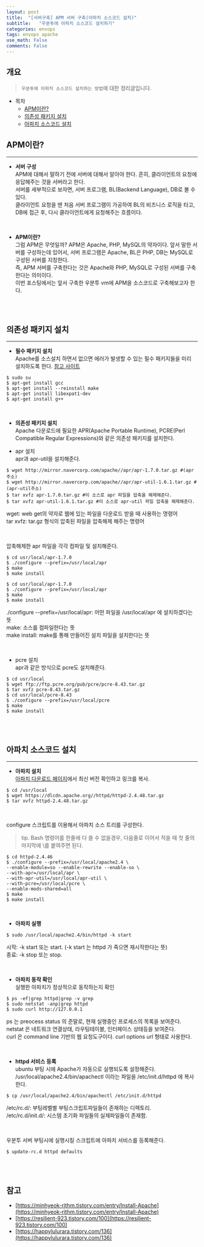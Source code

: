 ```yaml
---
layout: post
title:  "[서버구축] APM 서버 구축(아파치 소스코드 설치)"
subtitle:   "우분투에 아파치 소스코드 설치하기"
categories: envops
tags: envops apache
use_math: False
comments: False
---
```


## 개요
> `우분투에 아파치 소스코드 설치하는 방법`에 대한 정리글입니다.

- 목차
	- [APM이란?](#APM이란?) 
    - [의존성 패키지 설치](#의존성-패키지-설치)
    - [아파치 소스코드 설치](#아파치-소스코드-설치)


## APM이란?
---

* __서버 구성__  
APM에 대해서 말하기 전에 서버에 대해서 알아야 한다. 흔히, 클라이언트의 요청에 응답해주는 것을 서버라고 한다.  
서버를 세부적으로 보자면, 서버 프로그램, BL(Backend Language), DB로 볼 수 있다.  
클라이언트 요청을 맨 처음 서버 프로그램이 가공하여 BL의 비즈니스 로직을 타고, DB에 접근 후, 다시 클라이언트에게 요청해주는 흐름이다.  

<br>

* __APM이란?__  
그럼 APM은 무엇일까? APM은 Apache, PHP, MySQL의 약자이다. 앞서 말한 서버를 구성하는데 있어서, 서버 프로그램은 Apache, BL은 PHP, DB는 MySQL로 구성된 서버를 지칭한다.  
즉, APM 서버를 구축한다는 것은 Apache와 PHP, MySQL로 구성된 서버를 구축한다는 의미이다.  
이번 포스팅에서는 앞서 구축한 우분투 vm에 APM을 소스코드로 구축해보고자 한다.   

<br><br>

## 의존성 패키지 설치
---


* __필수 패키지 설치__  
Apache를 소스설치 하면서 없으면 에러가 발생할 수 있는 필수 패키지들을 미리 설치하도록 한다. [참고 사이트](https://inma06.tistory.com/62)
```
$ sudo su
$ apt-get install gcc
$ apt-get install --reinstall make
$ apt-get install libexpat1-dev
$ apt-get install g++
```

<br>

* __의존성 패키지 설치__  
Apache 다운로드에 필요한 APR(Apache Portable Runtime), PCRE(Perl Compatible Regular Expressions)와 같은 의존성 패키지를 설치한다.  

- apr 설치  
apr과 apr-util을 설치해준다.  
```
$ wget http://mirror.navercorp.com/apache//apr/apr-1.7.0.tar.gz #(apr주소)
$ wget http://mirror.navercorp.com/apache//apr/apr-util-1.6.1.tar.gz #(apr-util주소)
$ tar xvfz apr-1.7.0.tar.gz #이 소스로 apr 파일을 압축을 해제해준다.
$ tar xvfz apr-util-1.6.1.tar.gz #이 소스로 apr-util 파일 압축을 해제해준다.
```
wget: web get의 약자로 웹에 있는 파일을 다운로드 받을 때 사용하는 명령어  
tar xvfz: tar.gz 형식의 압축된 파일을 압축해제 해주는 명령어  
  
<br>

압축해제한 apr 파일을 각각 컴파일 및 설치해준다.  
```
$ cd usr/local/apr-1.7.0
$ ./configure --prefix=/usr/local/apr
$ make
$ make install
```
```
$ cd usr/local/apr-1.7.0
$ ./configure --prefix=/usr/local/apr
$ make
$ make install
```
./configure --prefix=/usr/local/apr: 어떤 파일을 /usr/local/apr 에 설치하겠다는 뜻  
make: 소스를 컴파일한다는 뜻  
make install: make를 통해 만들어진 설치 파일을 설치한다는 뜻  

<br>

- pcre 설치  
apr과 같은 방식으로 pcre도 설치해준다.
```
$ cd usr/local
$ wget ftp://ftp.pcre.org/pub/pcre/pcre-8.43.tar.gz
$ tar xvfz pcre-8.43.tar.gz
$ cd usr/local/pcre-8.43
$ ./configure --prefix=/usr/local/pcre
$ make
$ make install
```

<br><br>

## 아파치 소스코드 설치
---

* __아파치 설치__  
[아파치 다운로드 페이지](http://httpd.apache.org/download.cgi)에서 최신 버전 확인하고 링크를 복사.
```
$ cd /usr/local
$ wget https://dlcdn.apache.org//httpd/httpd-2.4.48.tar.gz
$ tar xvfz httpd-2.4.48.tar.gz
```

<br>

configure 스크립트를 이용해서 아파치 소스 트리를 구성한다.  
> tip. Bash 명령어를 한줄에 다 쓸 수 없을경우, 다음줄로 이어서 적을 때 첫 줄의 마지막에 \를 붙여주면 된다.  

```
$ cd httpd-2.4.46
$ ./configure --prefix=/usr/local/apache2.4 \
--enable-module=so --enable-rewrite --enable-so \
--with-apr=/usr/local/apr \
--with-apr-util=/usr/local/apr-util \
--with-pcre=/usr/local/pcre \
--enable-mods-shared=all
$ make
$ make install
```
<br>

* __아파치 실행__  
```
$ sudo /usr/local/apache2.4/bin/httpd -k start
```
시작: -k start 또는 start. (-k start 는 httpd 가 죽으면 재시작한다는 뜻)  
종료: -k stop 또는 stop.  

<br>

* __아파치 동작 확인__  
실행한 아파치가 정상적으로 동작하는지 확인  
```
$ ps -ef|grep httpd|grep -v grep
$ sudo netstat -anp|grep httpd
$ sudo curl http://127.0.0.1
```
ps 는 preocess status 의 준말로, 현재 실행중인 프로세스의 목록을 보여준다.  
netstat 은 네트워크 연결상태, 라우팅테이블, 인터페이스 상태등을 보여준다.  
curl 은 command line 기반의 웹 요청도구이다. curl options url 형태로 사용한다.  

<br>

* __httpd 서비스 등록__  
ubuntu 부팅 시에 Apache가 자동으로 실행되도록 설정해준다.  
/usr/local/apache2.4/bin/apachectl 이라는 파일을 /etc/init.d/httpd 에 복사한다.  
```
$ cp /usr/local/apache2.4/bin/apachectl /etc/init.d/httpd
```
/etc/rc.d/: 부팅레벨별 부팅스크립트파일들이 존재하는 디렉토리.  
/etc/rc.d/init.d/: 시스템 초기화 파일들의 실제파일들이 존재함.  

<br>

우분투 서버 부팅시에 실행시킬 스크립트에 아파치 서비스를 등록해준다.  
```
$ update-rc.d httpd defaults
```

<br><br>

## 참고

- [https://minhyeok-rithm.tistory.com/entry/Install-Apache](https://minhyeok-rithm.tistory.com/entry/Install-Apache)  
- [https://resilient-923.tistory.com/100](https://resilient-923.tistory.com/100)
- [https://happylulurara.tistory.com/136](https://happylulurara.tistory.com/136)